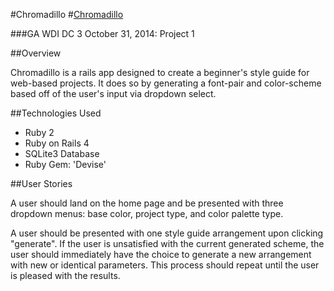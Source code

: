 #Chromadillo
#[Chromadillo](http://chromadillo.herokuapp.com/)

 ###GA WDI DC 3 October 31, 2014: Project 1

 ##Overview

 Chromadillo is a rails app designed to create a beginner's style guide for web-based projects. It does so by generating a font-pair and color-scheme based off of the user's input via dropdown select.

 ##Technologies Used

 - Ruby 2
 - Ruby on Rails 4
 - SQLite3 Database
 - Ruby Gem: 'Devise'


 ##User Stories

 A user should land on the home page and be presented with three dropdown menus: base color, project type, and color palette type.

 A user should be presented with one style guide arrangement upon clicking "generate". If the user is unsatisfied with the current generated scheme, the user should immediately have the choice to generate a new arrangement with new or identical parameters. This process should repeat until the user is pleased with the results.




